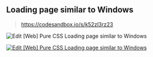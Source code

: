## Loading page similar to Windows

> https://codesandbox.io/s/k52zl3rz23

![Edit [Web] Pure CSS Loading page similar to Windows](/awesome-web-styling/simple-spinner/images/loading-page-similar-to-windows.gif)

[![Edit [Web] Pure CSS Loading page similar to Windows](https://codesandbox.io/static/img/play-codesandbox.svg)](https://codesandbox.io/s/k52zl3rz23)
